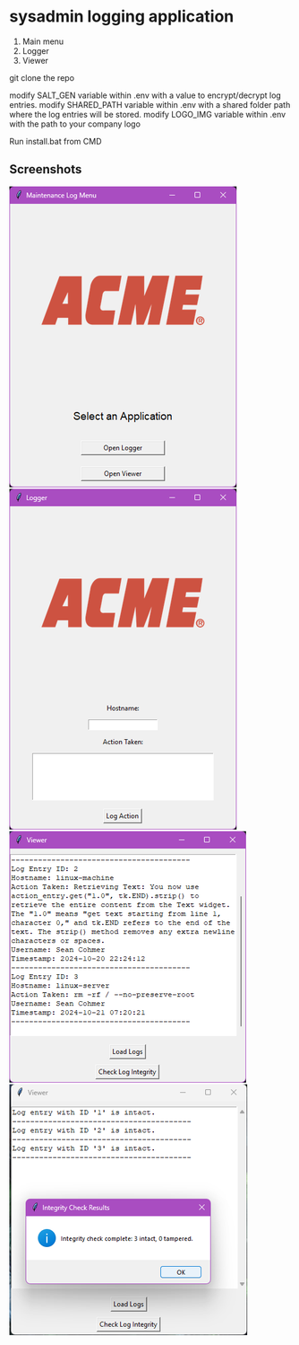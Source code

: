 # sysadmin logging application
1. Main menu
2. Logger
3. Viewer

git clone the repo

modify SALT_GEN variable within .env with a value to encrypt/decrypt log entries.
modify SHARED_PATH variable within .env with a shared folder path where the log entries will be stored.
modify LOGO_IMG variable within .env with the path to your company logo

Run install.bat from CMD

## Screenshots

![image](./screenshots/main.png)
![image](./screenshots/logger.png)
![image](./screenshots/viewer.png)
![image](./screenshots/integrity.png)